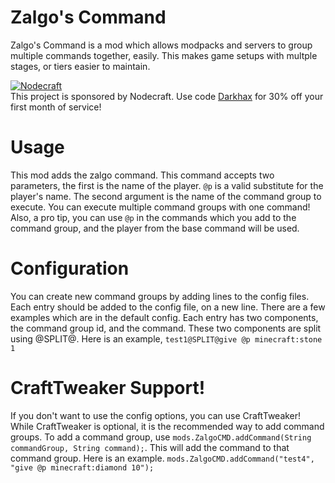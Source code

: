 # Zalgo's Command
Zalgo's Command is a mod which allows modpacks and servers to group multiple commands together, easily. This makes game setups with multple stages, or tiers easier to maintain.

[![Nodecraft](https://i.imgur.com/sz9PUmK.png)](https://nodecraft.com/r/darkhax)    
This project is sponsored by Nodecraft. Use code [Darkhax](https://nodecraft.com/r/darkhax) for 30% off your first month of service!

# Usage
This mod adds the zalgo command. This command accepts two parameters, the first is the name of the player. `@p` is a valid substitute for the player's name. The second argument is the name of the command group to execute. You can execute multiple command groups with one command! Also, a pro tip, you can use `@p` in the commands which you add to the command group, and the player from the base command will be used. 

# Configuration
You can create new command groups by adding lines to the config files. Each entry should be added to the config file, on a new line. There are a few examples which are in the default config. Each entry has two components, the command group id, and the command. These two components are split using @SPLIT@. Here is an example, `test1@SPLIT@give @p minecraft:stone 1`

# CraftTweaker Support!
If you don't want to use the config options, you can use CraftTweaker! While CraftTweaker is optional, it is the recommended way to add command groups. To add a command group, use `mods.ZalgoCMD.addCommand(String commandGroup, String command);`. This will add the command to that command group. Here is an example. `mods.ZalgoCMD.addCommand("test4", "give @p minecraft:diamond 10");`
